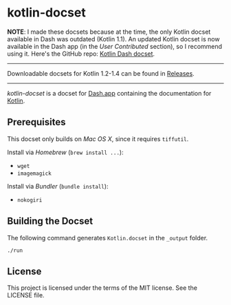 # kotlin-docset

**NOTE**: I made these docsets because at the time, the only Kotlin docset available in Dash was outdated (Kotlin 1.1). 
An updated Kotlin docset is now available in the Dash app (in the *User Contributed* section), so I recommend using it.
Here's the GitHub repo: [Kotlin Dash docset](https://github.com/Kapeli/Dash-User-Contributions/tree/master/docsets/Kotlin).

---

Downloadable docsets for Kotlin 1.2-1.4 can be found in [Releases](https://github.com/rojiani/kotlin-docset/releases).

---

*kotlin-docset* is a docset for [Dash.app](http://kapeli.com/dash)
containing the documentation for [Kotlin](http://kotlinlang.org).

## Prerequisites

This docset only builds on *Mac OS X*, since it requires `tiffutil`.

Install via *Homebrew* (`brew install ...`):

- `wget`
- `imagemagick`

Install via *Bundler* (`bundle install`):

- `nokogiri`

## Building the Docset

The following command generates `Kotlin.docset` in the `_output` folder.

```
./run
```

## License

This project is licensed under the terms of the MIT license. See the LICENSE file.
